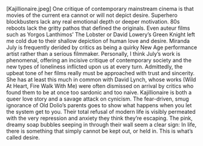 [Kajillionaire.jpeg]
One critique of contemporary mainstream cinema is that movies of the current era cannot or will not depict desire. Superhero blockbusters lack any real emotional depth or deeper motivation. 80s reboots lack the gritty pathos that defined the originals. Even auteur films such as Yorgos Lanthimos’ The Lobster or David Lowery’s Green Knight left me cold due to their shallow depiction of human love and desire. 
Miranda July is frequently derided by critics as being a quirky New Age performance artist rather than a serious filmmaker. Personally, I think July’s work is phenomenal, offering an incisive critique of contemporary society and the new types of loneliness inflicted upon us at every turn. Admittedly, the upbeat tone of her films really must be approached with trust and sincerity. She has at least this much in common with David Lynch, whose works (Wild At Heart, Fire Walk With Me) were often dismissed on arrival by critics who found them to be at once too sardonic and too naive. 
Kajillionaire is both a queer love story and a savage attack on cynicism. The fear-driven, smug ignorance of Old Dolio’s parents goes to show what happens when you let the system get to you. Their total refusal of modern life is visibly permeated with the very repression and anxiety they think they’re escaping. The pink, dreamy soap bubbles seeping in through their wall seem a clear sign: In life, there is something that simply cannot be kept out, or held in. This is what’s called desire.
